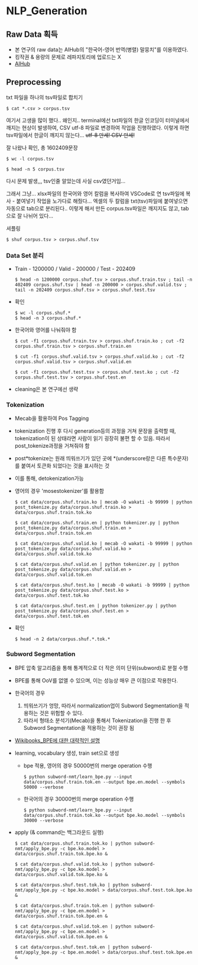 # NLP_Generation

## Raw Data 획득

- 본 연구의 raw data는 AIHub의 "한국어-영어 번역(병렬) 말뭉치"를 이용하였다.
- 킹작권 & 용량의 문제로 레파지토리에 업로드는 X
- [AIHub](https://aihub.or.kr/aidata/87)

## Preprocessing

txt 파일을 하나의 tsv파일로 합치기

```
$ cat *.csv > corpus.tsv
```

여기서 고생을 많이 했다.. 왜인지.. terminal에선 txt파일의 한글 인코딩이 터미널에서 깨지는 현상이 발생하여, CSV utf-8 파일로 변경하여 작업을 진행하였다.
이렇게 하면 tsv파일에서 한글이 깨지지 않는다...
~~utf-8 만세! CSV 만세!~~

잘 나왔나 확인, 총 1602409문장

```
$ wc -l corpus.tsv
```

```
$ head -n 5 corpus.tsv
```

다시 문제 발생,,, tsv인줄 알았는데 사실 csv였던거임...

그래서 그냥... xlsx파일의 한국어와 영어 칼럼을 복사하여 VSCode로 연 tsv파일에 복사 - 붙여넣기 작업을 노가다로 해줬다...
엑셀의 두 칼럼을 txt(tsv)파일에 붙여넣으면 자동으로 tab으로 분리된다..
이렇게 해서 만든 corpus.tsv파일은 깨지지도 않고, tab으로 잘 나뉘어 있다...

셔플링

```
$ shuf corpus.tsv > corpus.shuf.tsv
```

### Data Set 분리

- Train - 1200000 / Valid - 200000 / Test - 202409

  ```
  $ head -n 1200000 corpus.shuf.tsv > corpus.shuf.train.tsv ; tail -n 402409 corpus.shuf.tsv | head -n 200000 > corpus.shuf.valid.tsv ; tail -n 202409 corpus.shuf.tsv > corpus.shuf.test.tsv
  ```

- 확인

  ```
  $ wc -l corpus.shuf.*
  $ head -n 3 corpus.shuf.*
  ```

- 한국어와 영어를 나눠줘야 함

  ```
  $ cut -f1 corpus.shuf.train.tsv > corpus.shuf.train.ko ; cut -f2 corpus.shuf.train.tsv > corpus.shuf.train.en

  $ cut -f1 corpus.shuf.valid.tsv > corpus.shuf.valid.ko ; cut -f2 corpus.shuf.valid.tsv > corpus.shuf.valid.en

  $ cut -f1 corpus.shuf.test.tsv > corpus.shuf.test.ko ; cut -f2 corpus.shuf.test.tsv > corpus.shuf.test.en
  ```

- cleaning은 본 연구에선 생략

### Tokenization

- Mecab을 활용하여 Pos Tagging
- tokenization 진행 후 다시 generation등의 과정을 거쳐 문장을 출력할 때, tokenization이 된 상태라면 사람이 읽기 굉장히 불편 할 수 있음. 따라서 post_tokenize과정을 거쳐줘야 함
- post*tokenize는 원래 띄워쓰기가 있던 곳에 *(underscore랑은 다른 특수문자)를 붙여서 토큰화 되었다는 것을 표시하는 것
- 이를 통해, detokenization가능

- 영어의 경우 'mosestokenizer'를 활용함

  ```
  $ cat data/corpus.shuf.train.ko | mecab -O wakati -b 99999 | python post_tokenize.py data/corpus.shuf.train.ko > data/corpus.shuf.train.tok.ko

  $ cat data/corpus.shuf.train.en | python tokenizer.py | python post_tokenize.py data/corpus.shuf.train.en > data/corpus.shuf.train.tok.en

  $ cat data/corpus.shuf.valid.ko | mecab -O wakati -b 99999 | python post_tokenize.py data/corpus.shuf.valid.ko > data/corpus.shuf.valid.tok.ko

  $ cat data/corpus.shuf.valid.en | python tokenizer.py | python post_tokenize.py data/corpus.shuf.valid.en > data/corpus.shuf.valid.tok.en

  $ cat data/corpus.shuf.test.ko | mecab -O wakati -b 99999 | python post_tokenize.py data/corpus.shuf.test.ko > data/corpus.shuf.test.tok.ko

  $ cat data/corpus.shuf.test.en | python tokenizer.py | python post_tokenize.py data/corpus.shuf.test.en > data/corpus.shuf.test.tok.en
  ```

- 확인
  ```
  $ head -n 2 data/corpus.shuf.*.tok.*
  ```

### Subword Segmentation

- BPE 압축 알고리즘을 통해 통계적으로 더 작은 의미 단위(subword)로 분절 수행
- BPE를 통해 OoV를 없앨 수 있으며, 이는 성능상 매우 큰 이점으로 작용한다.
- 한국어의 경우

  1. 띄워쓰기가 엉망, 따라서 normalization업이 Subword Segmentation을 적용하는 것은 위험할 수 있다.
  2. 따라서 형태소 분석기(Mecab)을 통해서 Tokenization을 진행 한 후 Subword Segmentation을 적용하는 것이 권장 됨

- [Wikibooks_BPE에 대한 대략적인 설명](https://wikidocs.net/22592)

- learning, vocabulary 생성, train set으로 생성

  - bpe 적용, 영어의 경우 50000번의 merge operation 수행
    ```
    $ python subword-nmt/learn_bpe.py --input data/corpus.shuf.train.tok.en --output bpe.en.model --symbols 50000 --verbose
    ```
  - 한국어의 경우 30000번의 merge operation 수행
    ```
    $ python subword-nmt/learn_bpe.py --input data/corpus.shuf.train.tok.ko --output bpe.ko.model --symbols 30000 --verbose
    ```

- apply (& command는 백그라운드 실행)

  ```
  $ cat data/corpus.shuf.train.tok.ko | python subword-nmt/apply_bpe.py -c bpe.ko.model > data/corpus.shuf.train.tok.bpe.ko &

  $ cat data/corpus.shuf.valid.tok.ko | python subword-nmt/apply_bpe.py -c bpe.ko.model > data/corpus.shuf.valid.tok.bpe.ko &

  $ cat data/corpus.shuf.test.tok.ko | python subword-nmt/apply_bpe.py -c bpe.ko.model > data/corpus.shuf.test.tok.bpe.ko &

  $ cat data/corpus.shuf.train.tok.en | python subword-nmt/apply_bpe.py -c bpe.en.model > data/corpus.shuf.train.tok.bpe.en &

  $ cat data/corpus.shuf.valid.tok.en | python subword-nmt/apply_bpe.py -c bpe.en.model > data/corpus.shuf.valid.tok.bpe.en &

  $ cat data/corpus.shuf.test.tok.en | python subword-nmt/apply_bpe.py -c bpe.en.model > data/corpus.shuf.test.tok.bpe.en &
  ```
